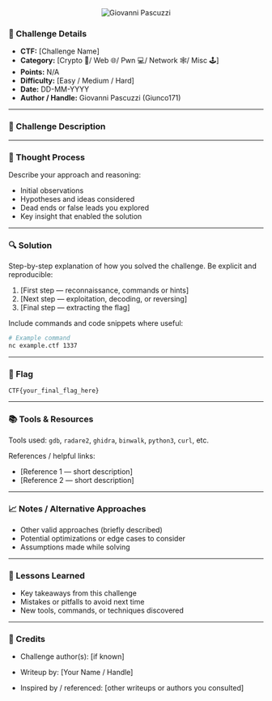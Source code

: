 <!-- CTF Name -->
<div align="center">
  <img src="https://raw.githubusercontent.com/Giunco171/CTF-Write-Ups/main/OliCyber.IT/Olimpiadi Italiane di Cybersecurity/Cryptography 🔑/Baby aes/challenge-name.svg" alt="Giovanni Pascuzzi" />
</div>


### 📌 Challenge Details
- **CTF:** [Challenge Name] 
- **Category:** [Crypto 🔑/ Web 🌐/ Pwn 💻/ Network 🕸️/ Misc 🕹️]
- **Points:**  N/A
- **Difficulty:** [Easy / Medium / Hard]
- **Date:** DD-MM-YYYY  
- **Author / Handle:** Giovanni Pascuzzi (Giunco171)  

---

### 📝 Challenge Description

---

### 🧠 Thought Process
Describe your approach and reasoning:
- Initial observations  
- Hypotheses and ideas considered  
- Dead ends or false leads you explored  
- Key insight that enabled the solution  

---

### 🔍 Solution
Step-by-step explanation of how you solved the challenge. Be explicit and reproducible:

1. [First step — reconnaissance, commands or hints]  
2. [Next step — exploitation, decoding, or reversing]  
3. [Final step — extracting the flag]

Include commands and code snippets where useful:

```bash
# Example command
nc example.ctf 1337
```

---

### 🚩 Flag
```
CTF{your_final_flag_here}
```

---

### 📚 Tools & Resources

Tools used: `gdb`, `radare2`, `ghidra`, `binwalk`, `python3`, `curl`, etc.

References / helpful links:

- [Reference 1 — short description]
- [Reference 2 — short description]

---

### 📈 Notes / Alternative Approaches

- Other valid approaches (briefly described)
- Potential optimizations or edge cases to consider
- Assumptions made while solving

---

### 📓 Lessons Learned

- Key takeaways from this challenge
- Mistakes or pitfalls to avoid next time
- New tools, commands, or techniques discovered

---

### 🤝 Credits

- Challenge author(s): [if known]

- Writeup by: [Your Name / Handle]

- Inspired by / referenced: [other writeups or authors you consulted]
